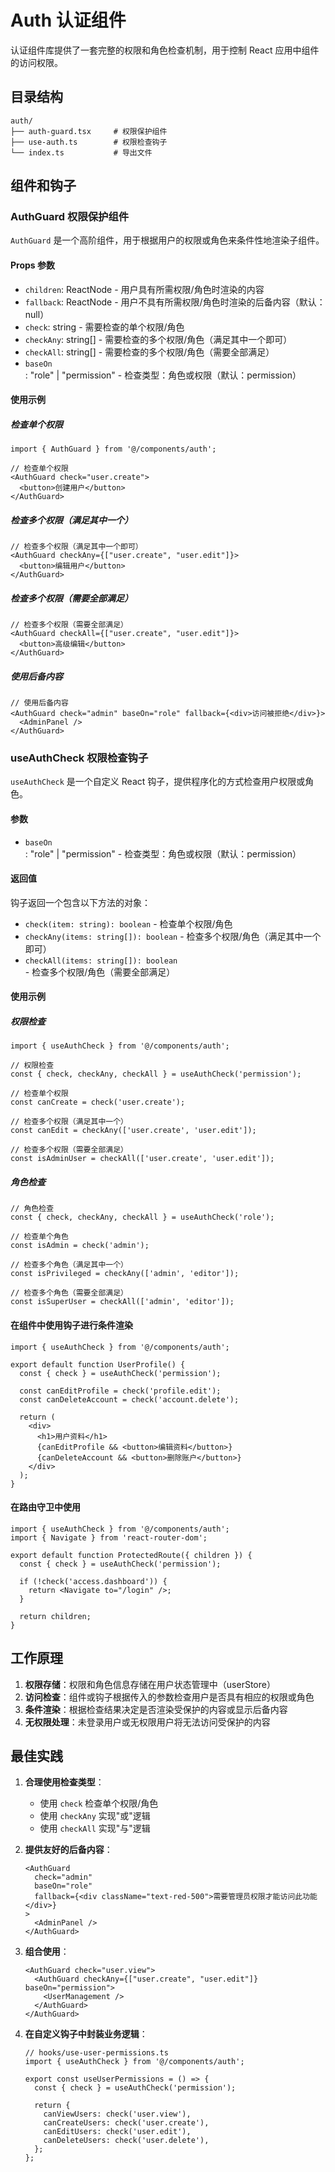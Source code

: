 # Auth 认证组件

认证组件库提供了一套完整的权限和角色检查机制，用于控制 React 应用中组件的访问权限。

## 目录结构

```
auth/
├── auth-guard.tsx     # 权限保护组件
├── use-auth.ts        # 权限检查钩子
└── index.ts           # 导出文件
```

## 组件和钩子

### AuthGuard 权限保护组件

`AuthGuard` 是一个高阶组件，用于根据用户的权限或角色来条件性地渲染子组件。

#### Props 参数

- `children`: ReactNode - 用户具有所需权限/角色时渲染的内容
- `fallback`: ReactNode - 用户不具有所需权限/角色时渲染的后备内容（默认：null）
- `check`: string - 需要检查的单个权限/角色
- `checkAny`: string[] - 需要检查的多个权限/角色（满足其中一个即可）
- `checkAll`: string[] - 需要检查的多个权限/角色（需要全部满足）
- `baseOn`: "role" | "permission" - 检查类型：角色或权限（默认：permission）

#### 使用示例

##### 检查单个权限
```tsx
import { AuthGuard } from '@/components/auth';

// 检查单个权限
<AuthGuard check="user.create">
  <button>创建用户</button>
</AuthGuard>
```

##### 检查多个权限（满足其中一个）
```tsx
// 检查多个权限（满足其中一个即可）
<AuthGuard checkAny={["user.create", "user.edit"]}>
  <button>编辑用户</button>
</AuthGuard>
```

##### 检查多个权限（需要全部满足）
```tsx
// 检查多个权限（需要全部满足）
<AuthGuard checkAll={["user.create", "user.edit"]}>
  <button>高级编辑</button>
</AuthGuard>
```

##### 使用后备内容
```tsx
// 使用后备内容
<AuthGuard check="admin" baseOn="role" fallback={<div>访问被拒绝</div>}>
  <AdminPanel />
</AuthGuard>
```

### useAuthCheck 权限检查钩子

`useAuthCheck` 是一个自定义 React 钩子，提供程序化的方式检查用户权限或角色。

#### 参数

- `baseOn`: "role" | "permission" - 检查类型：角色或权限（默认：permission）

#### 返回值

钩子返回一个包含以下方法的对象：

- `check(item: string): boolean` - 检查单个权限/角色
- `checkAny(items: string[]): boolean` - 检查多个权限/角色（满足其中一个即可）
- `checkAll(items: string[]): boolean` - 检查多个权限/角色（需要全部满足）

#### 使用示例

##### 权限检查
```tsx
import { useAuthCheck } from '@/components/auth';

// 权限检查
const { check, checkAny, checkAll } = useAuthCheck('permission');

// 检查单个权限
const canCreate = check('user.create');

// 检查多个权限（满足其中一个）
const canEdit = checkAny(['user.create', 'user.edit']);

// 检查多个权限（需要全部满足）
const isAdminUser = checkAll(['user.create', 'user.edit']);
```

##### 角色检查
```tsx
// 角色检查
const { check, checkAny, checkAll } = useAuthCheck('role');

// 检查单个角色
const isAdmin = check('admin');

// 检查多个角色（满足其中一个）
const isPrivileged = checkAny(['admin', 'editor']);

// 检查多个角色（需要全部满足）
const isSuperUser = checkAll(['admin', 'editor']);
```

#### 在组件中使用钩子进行条件渲染

```tsx
import { useAuthCheck } from '@/components/auth';

export default function UserProfile() {
  const { check } = useAuthCheck('permission');
  
  const canEditProfile = check('profile.edit');
  const canDeleteAccount = check('account.delete');
  
  return (
    <div>
      <h1>用户资料</h1>
      {canEditProfile && <button>编辑资料</button>}
      {canDeleteAccount && <button>删除账户</button>}
    </div>
  );
}
```

#### 在路由守卫中使用

```tsx
import { useAuthCheck } from '@/components/auth';
import { Navigate } from 'react-router-dom';

export default function ProtectedRoute({ children }) {
  const { check } = useAuthCheck('permission');
  
  if (!check('access.dashboard')) {
    return <Navigate to="/login" />;
  }
  
  return children;
}
```

## 工作原理

1. **权限存储**：权限和角色信息存储在用户状态管理中（userStore）
2. **访问检查**：组件或钩子根据传入的参数检查用户是否具有相应的权限或角色
3. **条件渲染**：根据检查结果决定是否渲染受保护的内容或显示后备内容
4. **无权限处理**：未登录用户或无权限用户将无法访问受保护的内容

## 最佳实践

1. **合理使用检查类型**：
   - 使用 `check` 检查单个权限/角色
   - 使用 `checkAny` 实现"或"逻辑
   - 使用 `checkAll` 实现"与"逻辑

2. **提供友好的后备内容**：
   ```tsx
   <AuthGuard 
     check="admin" 
     baseOn="role" 
     fallback={<div className="text-red-500">需要管理员权限才能访问此功能</div>}
   >
     <AdminPanel />
   </AuthGuard>
   ```

3. **组合使用**：
   ```tsx
   <AuthGuard check="user.view">
     <AuthGuard checkAny={["user.create", "user.edit"]} baseOn="permission">
       <UserManagement />
     </AuthGuard>
   </AuthGuard>
   ```

4. **在自定义钩子中封装业务逻辑**：
   ```tsx
   // hooks/use-user-permissions.ts
   import { useAuthCheck } from '@/components/auth';
   
   export const useUserPermissions = () => {
     const { check } = useAuthCheck('permission');
     
     return {
       canViewUsers: check('user.view'),
       canCreateUsers: check('user.create'),
       canEditUsers: check('user.edit'),
       canDeleteUsers: check('user.delete'),
     };
   };
   ```